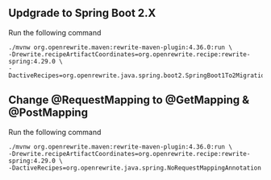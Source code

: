 ## Updgrade to Spring Boot 2.X
Run the following command
```
./mvnw org.openrewrite.maven:rewrite-maven-plugin:4.36.0:run \
-Drewrite.recipeArtifactCoordinates=org.openrewrite.recipe:rewrite-spring:4.29.0 \
-DactiveRecipes=org.openrewrite.java.spring.boot2.SpringBoot1To2Migration
```
## Change @RequestMapping to @GetMapping & @PostMapping
Run the following command
```
./mvnw org.openrewrite.maven:rewrite-maven-plugin:4.36.0:run \
-Drewrite.recipeArtifactCoordinates=org.openrewrite.recipe:rewrite-spring:4.29.0 \
-DactiveRecipes=org.openrewrite.java.spring.NoRequestMappingAnnotation
```
